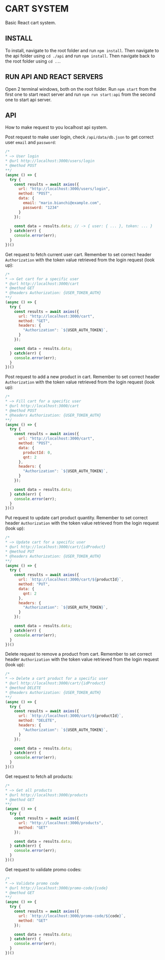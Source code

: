 # CART SYSTEM

Basic React cart system.

## INSTALL

To install, navigate to the root folder and run `npm install`. Then navigate to the api folder using `cd ./api` and run `npm install`. Then navigate back to the root folder using `cd ..`.

## RUN API AND REACT SERVERS

Open 2 terminal windows, both on the root folder. Run `npm start` from the first one to start react server and run `npm run start:api` from the second one
to start api server.

## API

How to make request to you localhost api system.

Post request to make user login, check `/api/data/db.json` to get correct user `email` and `password`:

```js
/*
* –> User login
* @url http://localhost:3000/users/login
* @method POST
**/
(async () => {
  try {
    const results = await axios({
      url: "http://localhost:3000/users/login",
      method: "POST",
      data: {
        email: "mario.bianchi@example.com",
        password: "1234"
      }
    });
  
    const data = results.data; // -> { user: { ... }, token: ... }
  } catch(err) {
    console.error(err);
  }
})()
```

Get request to fetch current user cart. Remember to set correct header `Authorization` with the token value retrieved from
the login request (look up):

```js
/*
* –> Get cart for a specific user
* @url http://localhost:3000/cart
* @method GET
* @headers Authorization: {USER_TOKEN_AUTH}
**/
(async () => {
  try {
    const results = await axios({
      url: "http://localhost:3000/cart",
      method: "GET",
      headers: {
        "Authorization": `${USER_AUTH_TOKEN}`,
      }
    });

    const data = results.data;
  } catch(err) {
    console.error(err);
  }
})()
```

Post request to add a new product in cart. Remember to set correct header `Authorization` with the token value retrieved from
the login request (look up):

```js
/*
* –> Fill cart for a specific user
* @url http://localhost:3000/cart
* @method POST
* @headers Authorization: {USER_TOKEN_AUTH}
**/
(async () => {
  try {
    const results = await axios({
      url: "http://localhost:3000/cart",
      method: "POST",
      data: {
        productId: 0,
        qnt: 2
      },
      headers: {
        "Authorization": `${USER_AUTH_TOKEN}`,
      }
    });

    const data = results.data;
  } catch(err) {
    console.error(err);
  }
})()
```

Put request to update cart product quantity. Remember to set correct header `Authorization` with the token value retrieved from
the login request (look up):

```js
/*
* –> Update cart for a specific user
* @url http://localhost:3000/cart/{idProduct}
* @method PUT
* @headers Authorization: {USER_TOKEN_AUTH}
**/
(async () => {
  try {
    const results = await axios({
      url: `http://localhost:3000/cart/${productId}`,
      method: "PUT",
      data: {
        qnt: 2
      },
      headers: {
        "Authorization": `${USER_AUTH_TOKEN}`,
      }
    });

    const data = results.data;
  } catch(err) {
    console.error(err);
  }
})()
```

Delete request to remove a product from cart. Remember to set correct header `Authorization` with the token value retrieved from
the login request (look up):

```js
/*
* –> Delete a cart product for a specific user
* @url http://localhost:3000/cart/{idProduct}
* @method DELETE
* @headers Authorization: {USER_TOKEN_AUTH}
**/
(async () => {
  try {
    const results = await axios({
      url: `http://localhost:3000/cart/${productId}`,
      method: "DELETE",
      headers: {
        "Authorization": `${USER_AUTH_TOKEN}`,
      }
    });

    const data = results.data;
  } catch(err) {
    console.error(err);
  }
})()
```

Get request to fetch all products:

```js
/*
* –> Get all products
* @url http://localhost:3000/products
* @method GET
**/
(async () => {
  try {
    const results = await axios({
      url: "http://localhost:3000/products",
      method: "GET"
    });

    const data = results.data;
  } catch(err) {
    console.error(err);
  }
})()
```

Get request to validate promo codes:

```js
/*
* –> Validate promo code
* @url http://localhost:3000/promo-code/{code}
* @method GET
**/
(async () => {
  try {
    const results = await axios({
      url: `http://localhost:3000/promo-code/${code}`,
      method: "GET"
    });

    const data = results.data;
  } catch(err) {
    console.error(err);
  }
})()
```
